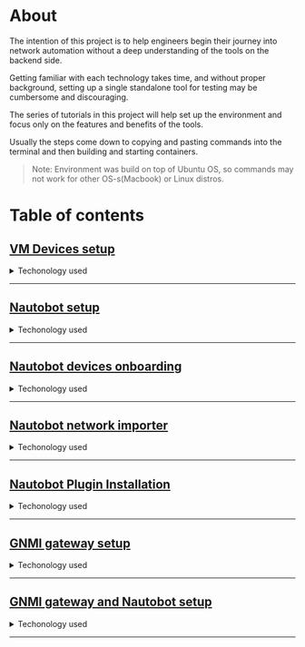 # About

The intention of this project is to help engineers begin their journey into network automation without a deep understanding of the tools on the backend side.

Getting familiar with each technology takes time, and without proper background, setting up a single standalone tool for testing may be cumbersome and discouraging.

The series of tutorials in this project will help set up the environment and focus only on the features and benefits of the tools.

Usually the steps come down to copying and pasting commands into the terminal and then building and starting containers.

> Note: Environment was build on top of Ubuntu OS, so commands may not work for other OS-s(Macbook) or Linux distros.


# Table of contents

## [VM Devices setup](./01-VM-Devices-setup)

<details><summary>Techonology used</summary>
<code>

- Arista
- KVM
- Linux Bridging brctl
- virsh
</code>
</details>

------------------------------------------------------------------

## [Nautobot setup](./02-Nautobot-setup)

<details><summary>Techonology used</summary>
<code>

- Nautobot 
- GIT
- Docker
- docker-compose
- Python3
</code>
</details>

-------------------------------------------------------------------------

## [Nautobot devices onboarding](./03-Nautobot-devices-onboarding)

<details><summary>Techonology used</summary>
<code>

- Nautobot 
- GIT
- Docker
- docker-compose
- Python3
- Nauotobot Plugin - device onboarding
</code>
</details>

-------------------------------------------------------------------------

## [Nautobot network importer](./04-Nautobot-network-importer)

<details><summary>Techonology used</summary>
<code>

- Nautobot
- GIT
- Docker
- docker-compose
- Python3
- Network importer
</code>
</details>

-------------------------------------------------------------------------

## [Nautobot Plugin Installation](./05-Nautobot-custom-plugin-installation)

<details><summary>Techonology used</summary>
<code>

- Nautobot
- GIT
- Docker
- docker-compose
- Python3
- Nauotobot Plugin - Interfaces telemetry
- Nauotobot Plugin - SSOT(Single Source of Truth)
</code>
</details>

-------------------------------------------------------------------------

## [GNMI gateway setup](./06-GNMI-gateway)

<details><summary>Techonology used</summary>
<code>

- Nautobot
- GIT
- docker-compose
- Python3
- GNMI gateway
- Prometheus
</code>
</details>

-------------------------------------------------------------------------

## [GNMI gateway and Nautobot setup](./07-GNMI-gateway-and-Nautobot)

<details><summary>Techonology used</summary>
<code>

- Nautobot
- GIT
- docker-compose
- Python3
- GNMI gateway
- Nautobot GO client
- Nauotobot Plugin - Interfaces telemetry
</code>
</details>

-------------------------------------------------------------------------
